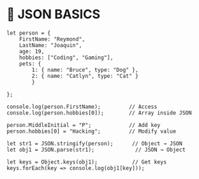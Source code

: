 # 🧱 JSON BASICS

    let person = {
        FirstName: "Reymond",
        LastName: "Joaquin",
        age: 19,
        hobbies: ["Coding", "Gaming"],
        pets: {
            1: { name: "Bruce", type: "Dog" },
            2: { name: "Catlyn", type: "Cat" }
            }

    };

    console.log(person.FirstName);         // Access
    console.log(person.hobbies[0]);        // Array inside JSON

    person.MiddleInitial = "P";            // Add key
    person.hobbies[0] = "Hacking";         // Modify value

    let str1 = JSON.stringify(person);      // Object → JSON
    let obj1 = JSON.parse(str1);             // JSON → Object

    let keys = Object.keys(obj1);           // Get keys
    keys.forEach(key => console.log(obj1[key]));

